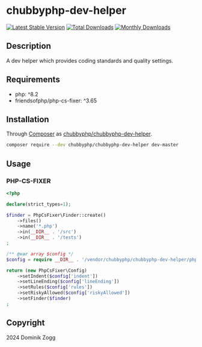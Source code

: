 # chubbyphp-dev-helper

[![Latest Stable Version](https://poser.pugx.org/chubbyphp/chubbyphp-dev-helper/v)](https://packagist.org/packages/chubbyphp/chubbyphp-dev-helper)
[![Total Downloads](https://poser.pugx.org/chubbyphp/chubbyphp-dev-helper/downloads)](https://packagist.org/packages/chubbyphp/chubbyphp-dev-helper)
[![Monthly Downloads](https://poser.pugx.org/chubbyphp/chubbyphp-dev-helper/d/monthly)](https://packagist.org/packages/chubbyphp/chubbyphp-dev-helper)

## Description

A dev helper which provides coding standards and quality settings.

## Requirements

 * php: ^8.2
 * friendsofphp/php-cs-fixer: ^3.65

## Installation

Through [Composer](http://getcomposer.org) as [chubbyphp/chubbyphp-dev-helper][1].

```sh
composer require --dev chubbyphp/chubbyphp-dev-helper dev-master
```

## Usage

### PHP-CS-FIXER

```php
<?php

declare(strict_types=1);

$finder = PhpCsFixer\Finder::create()
    ->files()
    ->name('*.php')
    ->in(__DIR__ . '/src')
    ->in(__DIR__ . '/tests')
;

/** @var array $config */
$config = require __DIR__ . '/vendor/chubbyphp/chubbyphp-dev-helper/phpcs.php';

return (new PhpCsFixer\Config)
    ->setIndent($config['indent'])
    ->setLineEnding($config['lineEnding'])
    ->setRules($config['rules'])
    ->setRiskyAllowed($config['riskyAllowed'])
    ->setFinder($finder)
;
```

## Copyright

2024 Dominik Zogg

[1]: https://packagist.org/packages/chubbyphp/chubbyphp-dev-helper
